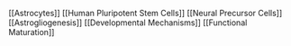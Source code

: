 [[Astrocytes]]
[[Human Pluripotent Stem Cells]]
[[Neural Precursor Cells]]
[[Astrogliogenesis]]
[[Developmental Mechanisms]]
[[Functional Maturation]]
